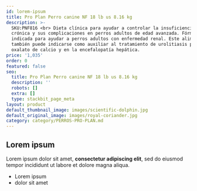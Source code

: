 ```yaml
---
id: lorem-ipsum
title: Pro Plan Perro canine NF 18 lb us 8.16 kg
description: >-
  SKU:PNF816 <br> Dieta clínica para ayudar a controlar la insuficiencia renal
  crónica y sus complicaciones en perros adultos de edad avanzada. Fórmula
  indicada para ayudar a perros adultos con enfermedad renal. Este alimento
  también puede indicarse como auxiliar al tratamiento de urolitiasis por
  oxalato de calcio y en la encefalopatía hepática.
price: '1,035'
order: 0
featured: false
seo:
  title: Pro Plan Perro canine NF 18 lb us 8.16 kg
  description: ''
  robots: []
  extra: []
  type: stackbit_page_meta
layout: product
default_thumbnail_image: images/scientific-dolphin.jpg
default_original_image: images/royal-coriander.jpg
category: category/PERROS-PRO-PLAN.md
---
```

## Lorem ipsum

Lorem ipsum dolor sit amet, **consectetur adipiscing elit**, sed do eiusmod tempor incididunt ut labore et dolore magna aliqua.

- Lorem ipsum
- dolor sit amet